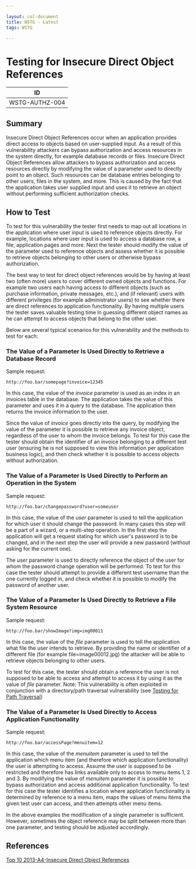 ```yaml
---

layout: col-document
title: WSTG - Latest
tags: WSTG

---
```

# Testing for Insecure Direct Object References

|ID            |
|--------------|
|WSTG-AUTHZ-004|

## Summary

Insecure Direct Object References occur when an application provides direct access to objects based on user-supplied input. As a result of this vulnerability attackers can bypass authorization and access resources in the system directly, for example database records or files.
Insecure Direct Object References allow attackers to bypass authorization and access resources directly by modifying the value of a parameter used to directly point to an object. Such resources can be database entries belonging to other users, files in the system, and more. This is caused by the fact that the application takes user supplied input and uses it to retrieve an object without performing sufficient authorization checks.

## How to Test

To test for this vulnerability the tester first needs to map out all locations in the application where user input is used to reference objects directly. For example, locations where user input is used to access a database row, a file, application pages and more. Next the tester should modify the value of the parameter used to reference objects and assess whether it is possible to retrieve objects belonging to other users or otherwise bypass authorization.

The best way to test for direct object references would be by having at least two (often more) users to cover different owned objects and functions. For example two users each having access to different objects (such as purchase information, private messages, etc.), and (if relevant) users with different privileges (for example administrator users) to see whether there are direct references to application functionality. By having multiple users the tester saves valuable testing time in guessing different object names as he can attempt to access objects that belong to the other user.

Below are several typical scenarios for this vulnerability and the methods to test for each:

### The Value of a Parameter Is Used Directly to Retrieve a Database Record

Sample request:

`http://foo.bar/somepage?invoice=12345`

In this case, the value of the *invoice* parameter is used as an index in an invoices table in the database. The application takes the value of this parameter and uses it in a query to the database. The application then returns the invoice information to the user.

Since the value of *invoice* goes directly into the query, by modifying the value of the parameter it is possible to retrieve any invoice object, regardless of the user to whom the invoice belongs. To test for this case the tester should obtain the identifier of an invoice belonging to a different test user (ensuring he is not supposed to view this information per application business logic), and then check whether it is possible to access objects without authorization.

### The Value of a Parameter Is Used Directly to Perform an Operation in the System

Sample request:

`http://foo.bar/changepassword?user=someuser`

In this case, the value of the *user* parameter is used to tell the application for which user it should change the password. In many cases this step will be a part of a wizard, or a multi-step operation. In the first step the application will get a request stating for which user's password is to be changed, and in the next step the user will provide a new password (without asking for the current one).

The *user* parameter is used to directly reference the object of the user for whom the password change operation will be performed. To test for this case the tester should attempt to provide a different test username than the one currently logged in, and check whether it is possible to modify the password of another user.

### The Value of a Parameter Is Used Directly to Retrieve a File System Resource

Sample request:

`http://foo.bar/showImage?img=img00011`

In this case, the value of the *file* parameter is used to tell the application what file the user intends to retrieve. By providing the name or identifier of a different file (for example file=image00012.jpg) the attacker will be able to retrieve objects belonging to other users.

To test for this case, the tester should obtain a reference the user is not supposed to be able to access and attempt to access it by using it as the value of *file* parameter. Note: This vulnerability is often exploited in conjunction with a directory/path traversal vulnerability (see [Testing for Path Traversal](01-Testing_Directory_Traversal_File_Include.md))

### The Value of a Parameter Is Used Directly to Access Application Functionality

Sample request:

`http://foo.bar/accessPage?menuitem=12`

In this case, the value of the *menuitem* parameter is used to tell the application which menu item (and therefore which application functionality) the user is attempting to access. Assume the user is supposed to be restricted and therefore has links available only to access to menu items 1, 2 and 3. By modifying the value of *menuitem* parameter it is possible to bypass authorization and access additional application functionality. To test for this case the tester identifies a location where application functionality is determined by reference to a menu item, maps the values of menu items the given test user can access, and then attempts other menu items.

In the above examples the modification of a single parameter is sufficient. However, sometimes the object reference may be split between more than one parameter, and testing should be adjusted accordingly.

## References

[Top 10 2013-A4-Insecure Direct Object References](https://owasp.org/www-project-top-ten/OWASP_Top_Ten_2017/Top_10-2017_Release_Notes)
